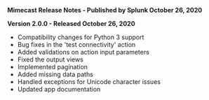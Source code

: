 **Mimecast Release Notes - Published by Splunk October 26, 2020**


**Version 2.0.0 - Released October 26, 2020**

* Compatibility changes for Python 3 support
* Bug fixes in the 'test connectivity' action
* Added validations on action input parameters
* Fixed the output views
* Implemented pagination
* Added missing data paths
* Handled exceptions for Unicode character issues
* Updated app documentation
